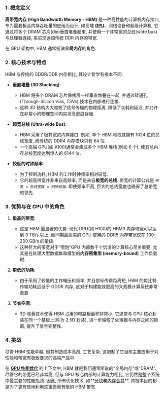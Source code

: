 ### 1. 概念定义

**高带宽内存 (High Bandwidth Memory - HBM)** 是一种高性能的计算机内存接口, 专为需要极高内存吞吐量的应用而设计, 如高端 **[GPU](./Lecture5-GPU-Architecture.md)**、网络设备和超级计算机. 它通过将多个 DRAM 芯片(die)垂直堆叠起来, 并使用一个非常宽的总线(wide bus)与处理器连接, 来实现远超传统 DDR 内存的带宽. 

在 GPU 架构中, HBM 通常扮演**全局内存**的角色. 

### 2. 核心技术与特点

HBM 与传统的 GDDR/DDR 内存相比, 其设计哲学有根本不同:

- **垂直堆叠 (3D Stacking)**:
    - HBM 将多个 DRAM 芯片像楼层一样垂直堆叠在一起, 并通过硅通孔 (Through-Silicon Vias, TSVs) 技术在内部进行连接. 
    - 这种 3D 结构大大缩短了信号传输的物理距离, 降低了功耗和延迟, 并允许在非常小的物理空间内实现高密度存储. 

- **超宽总线 (Ultra-wide Bus)**:
    - HBM 采用了极其宽的内存接口. 例如, 单个 HBM 堆栈就拥有 1024 位的总线宽度, 而传统的 DDR4 内存模块只有 64 位. 
    - 一个高端 GPU(如 A100)通常会集成多个 HBM 堆栈(例如 6 个), 使其总内存总线宽度达到惊人的 6144 位. 

- **较低的时钟频率**:
    - 为了控制功耗, HBM 的工作时钟频率相对较低. 
    - 它的超高带宽并非来自高频率, 而是来自**极宽的总线**. 带宽的计算公式是 `带宽 = 总线宽度 × 时钟频率`. 即使频率不高, 巨大的总线宽度也确保了总带宽的领先. 

### 3. 优势与在 GPU 中的角色

1.  **极高的带宽**:
    - 这是 HBM 最显著的优势. 现代 GPU(如 H100)的 HBM3 内存带宽可以达到 3 TB/s 以上, 而同期最高端的 CPU 使用的 DDR5 内存带宽仅在 100-200 GB/s 的量级. 
    - 这种巨大的带宽对于“喂饱”GPU 内部数千个饥渴的计算核心至关重要, 尤其是在处理大型数据集和模型的**内存密集型 (memory-bound)** 工作负载时. 

2.  **更低的功耗**:
    - 由于采用了较低的工作电压和频率, 并且信号传输距离短, HBM 的每比特传输功耗远低于 GDDR 内存, 这对于构建能效更高的大规模计算系统非常重要. 

3.  **节省空间**:
    - 3D 堆叠技术使得 HBM 占用的电路板面积非常小. 它通常与 GPU 核心封装在同一个基板上(称为 2.5D 封装), 进一步缩短了处理器与内存之间的距离, 提升了信号完整性. 

### 4. 挑战

尽管 HBM 性能卓越, 但其制造成本高昂, 工艺复杂, 这限制了它目前主要应用于对性能和带宽有极致要求的高端产品中. 

在 **[GPU 性能优化](./Lecture5-Main.md)** 的上下文中, HBM 就是我们通常所说的“全局内存”或“DRAM”. 尽管它的带宽已经非常高, 但与 GPU 核心内部的计算能力相比, 它仍然是整个系统中最主要的性能瓶颈. 因此, 所有优化技术, 如**[分块](./Lecture5-Tiling.md)**和**[内存合并](./Lecture5-Memory-Coalescing.md)**, 其根本目的都是为了更有效地利用这宝贵而有限的 HBM 带宽. 